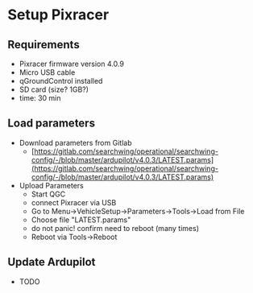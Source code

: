# Setup Pixracer

## Requirements

* Pixracer firmware version 4.0.9
* Micro USB cable
* qGroundControl installed
* SD card \(size? 1GB?\)
* time: 30 min

## Load parameters

* Download parameters from Gitlab
  * [https://gitlab.com/searchwing/operational/searchwing-config/-/blob/master/ardupilot/v4.0.3/LATEST.params](https://gitlab.com/searchwing/operational/searchwing-config/-/blob/master/ardupilot/v4.0.3/LATEST.params)
* Upload Parameters
  * Start QGC
  * connect Pixracer via USB
  * Go to Menu-&gt;VehicleSetup-&gt;Parameters-&gt;Tools-&gt;Load from File
  * Choose file "LATEST.params"
  * do not panic! confirm need to reboot \(many times\)
  * Reboot via Tools-&gt;Reboot

## Update Ardupilot

* TODO




